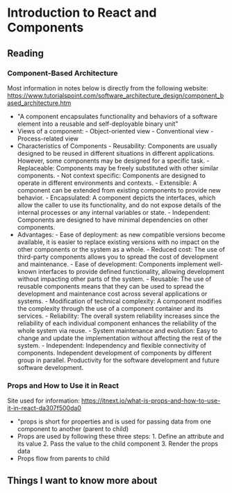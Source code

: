 # Introduction to React and Components

## Reading

### Component-Based Architecture

Most information in notes below is directly from the following website:
https://www.tutorialspoint.com/software_architecture_design/component_based_architecture.htm

- "A component encapsulates functionality and behaviors of a software element into a reusable and self-deployable binary unit"
- Views of a component:
      - Object-oriented view
      - Conventional view
      - Process-related view
- Characteristics of Components
      - Reusability: Components are usually designed to be reused in different situations in different applications. However, some components may be designed for a specific task.
      - Replaceable: Components may be freely substituted with other similar components.
      - Not context specific: Components are designed to operate in different environments and contexts.
      - Extensible: A component can be extended from existing components to provide new behavior.
      - Encapsulated: A component depicts the interfaces, which allow the caller to use its functionality, and do not expose details of the internal processes or any internal variables or state.
      - Independent: Components are designed to have minimal dependencies on other components.
- Advantages:
      - Ease of deployment: as new compatible versions become available, it is easier to replace existing versions with no impact on the other components or the system as a whole.
      - Reduced cost: The use of third-party components allows you to spread the cost of development and maintenance.
      - Ease of development: Components implement well-known interfaces to provide defined functionality, allowing development without impacting other parts of the system.
      - Reusable: The use of reusable components means that they can be used to spread the development and maintenance cost across several applications or systems.
      - Modification of technical complexity: A component modifies the complexity through the use of a component container and its services.
      - Reliability: The overall system reliability increases since the reliability of each individual component enhances the reliability of the whole system via reuse.
      - System maintenance and evolution: Easy to change and update the implementation without affecting the rest of the system.
      - Independent: Independency and flexible connectivity of components. Independent development of components by different group in parallel. Productivity for the software development and future software development.

### Props and How to Use it in React

Site used for information:
https://itnext.io/what-is-props-and-how-to-use-it-in-react-da307f500da0

- "props is short for properties and is used for passing data from one component to another (parent to child)
- Props are used by following these three steps:
      1. Define an attribute and its value
      2. Pass the value to the child component
      3. Render the props data
- Props flow from parents to child

## Things I want to know more about
